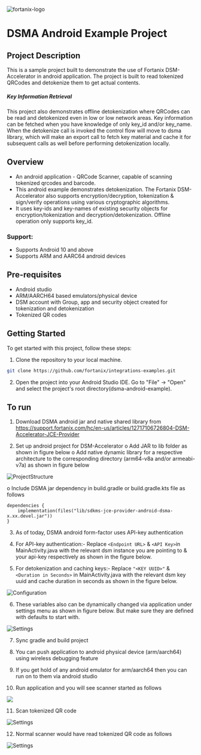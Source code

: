 ![fortanix-logo](images/fortanix-logo.png)

# DSMA Android Example Project

## Project Description
This is a sample project built to demonstrate the use of Fortanix DSM-Accelerator in android application. The project is built to read tokenized QRCodes and detokenize them to get actual contents.

##### Key Information Retrieval
This project also demonstrates offline detokenization where QRCodes can be read and detokenized even in low or low network areas. Key information can be fetched when you have knowledge of only key_id and/or key_name. When the detokenize call is invoked the control flow will move to dsma library, which will make an export call to fetch key material and cache it for subsequent calls as well before performing detokenization locally.

## Overview

* An android application - QRCode Scanner, capable of scanning tokenized qrcodes and barcode.
* This android example demonstrates detokenization. The Fortanix DSM-Accelerator also supports encryption/decryption, tokenization & sign/verify operations using various cryptographic algorithms.
* It uses key-ids and key-names of existing security objects for encryption/tokenization and decryption/detokenization. Offline operation only supports key_id.

### Support:

* Supports Android 10 and above
* Supports ARM and AARC64 android devices

## Pre-requisites
* Android studio
* ARM/AARCH64 based emulators/physical device
* DSM account with Group, app and security object created for tokenization and detokenization
* Tokenized QR codes

## Getting Started

To get started with this project, follow these steps:

1. Clone the repository to your local machine.

```bash
git clone https://github.com/fortanix/integrations-examples.git
```
2. Open the project into your Android Studio IDE. Go to "File" -> "Open" and select the project's root directory(dsma-android-example).

## To run

1. Download DSMA android jar and native shared library from https://support.fortanix.com/hc/en-us/articles/12717106726804-DSM-Accelerator-JCE-Provider

2. Set up android project for DSM-Accelerator
   o Add JAR to lib folder as shown in figure below
   o Add native dynamic library for a respective architecture to the corresponding directory (arm64-v8a and/or armeabi-v7a) as shown in figure below

![ProjectStructure](images/ProjectStructure.png)

   o Include DSMA jar dependency in build.gradle or build.gradle.kts file as follows 

```
dependencies {
    implementation(files("lib/sdkms-jce-provider-android-dsma-x.xx.devel.jar"))
}
```
3. As of today, DSMA android form-factor uses API-key authentication
 
4. For API-key authentication:-
Replace `<Endpoint URL>` & `<API Key>`in MainActivity.java with the relevant dsm instance you are pointing to & your api-key respectively as shown in the figure below.

5. For detokenization and caching keys:-
      Replace `"<KEY UUID>"` & `<Duration in Seconds>` in MainActivity.java with the relevant dsm key uuid and cache duration in seconds as shown in the figure below.


![Configuration](images/Configuration.png)

6. These variables also can be dynamically changed via application under settings menu as shown in figure below. But make sure they are defined with defaults to start with.


![Settings](images/Settings.jpg)

7. Sync gradle and build project

8. You can push application to android physical device (arm/aarch64) using wireless debugging feature

9. If you get hold of any android emulator for arm/aarch64 then you can run on to them via android studio

10. Run application and you will see scanner started as follows


![](images/app-img-1.jpg)

11. Scan tokenized QR code


![Settings](images/app-img-2.jpg)

12. Normal scanner would have read tokenized QR code as follows


![Settings](images/app-img-3.jpg)
